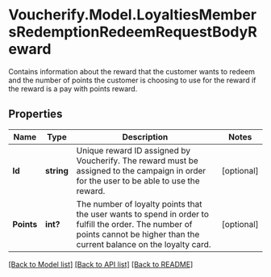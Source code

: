 # Voucherify.Model.LoyaltiesMembersRedemptionRedeemRequestBodyReward
Contains information about the reward that the customer wants to redeem and the number of points the customer is choosing to use for the reward if the reward is a pay with points reward.

## Properties

Name | Type | Description | Notes
------------ | ------------- | ------------- | -------------
**Id** | **string** | Unique reward ID assigned by Voucherify. The reward must be assigned to the campaign in order for the user to be able to use the reward. | [optional] 
**Points** | **int?** | The number of loyalty points that the user wants to spend in order to fulfill the order. The number of points cannot be higher than the current balance on the loyalty card. | [optional] 

[[Back to Model list]](../README.md#documentation-for-models) [[Back to API list]](../README.md#documentation-for-api-endpoints) [[Back to README]](../README.md)

